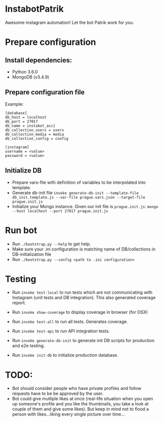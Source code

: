 # InstabotPatrik
Awesome instagram automation! Let the bot Patrik work for you.

# Prepare configuration
## Install dependencies:
- Python 3.6.0
- MongoDB (v3.4.9)

## Prepare configuration file
Example:
```
[database]
db_host = localhost
db_port = 27017
db_name = instabot_acc1
db_collection_users = users
db_collection_media = media
db_collection_config = config

[instagram]
username = <value>
password = <value>
```

## Initialize DB
- Prepare vars-file with definition of variables to be interpolated into
template.
- Generate db-init file
`invoke generate-db-init --template-file db_init.template.js --var-file prague.vars.json --target-file prague.init.js`
- Initialize your Mongo instance. Given our init file is `prague.init.js`:
```mongo --host localhost --port 27017 prague.init.js```

# Run bot
- Run `./bootstrap.py --help` to get help.
- Make sure your .ini configuration is matching name of DB/collections
in DB-initialization file
- Run `./bootstrap.py --config <path to .ini configuration>`

# Testing
- Run `invoke test-local` to run tests which are not communicating with
Instagram (unit tests and DB integration). This also generated coverage
report.
- Run `invoke show-coverage` to display coverage in browser (for OSX)
- Run `invoke test-all` to run all tests. Generates coverage.
- Run `invoke test-api` to run API integration tests.

- Run `invoke generate-db-init` to generate init DB scripts
for production and e2e testing.
- Run `invoke init-db` to initialize production database.


# TODO:
- Bot should consider people who have private profiles and follow
requests have to be be approved by the user.
- Bot could give multiple likes at once (real-life situation when you
open up someone's profile and you like the thumbnails, you take a look
at couple of them and give some likes). But keep in mind not to flood
a person with likes...liking every single picture over time...
